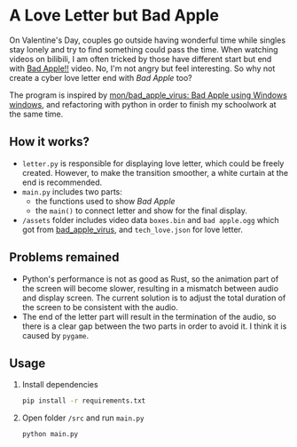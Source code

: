 # A Love Letter but Bad Apple

On Valentine's Day, couples go outside having wonderful time while singles stay lonely and try to find something could pass the time. When watching videos on bilibili, I am often tricked by those have different start but end with [Bad Apple!!](https://en.wikipedia.org/wiki/Bad_Apple!!) video. No, I'm not angry but feel interesting. So why not create a cyber love letter end with *Bad Apple* too?

The program is inspired by [mon/bad_apple_virus: Bad Apple using Windows windows](https://github.com/mon/bad_apple_virus), and refactoring with python in order to finish my schoolwork at the same time.  

## How it works?

- `letter.py` is responsible for displaying love letter, which could be freely created. However, to make the transition smoother, a white curtain at the end is recommended.
- `main.py` includes two parts:
  -  the functions used to show *Bad Apple* 
  -  the `main()` to connect letter and show for the final display.
- `/assets` folder includes video data `boxes.bin` and `bad apple.ogg` which got from [bad_apple_virus](https://github.com/mon/bad_apple_virus), and `tech_love.json` for love letter.

## Problems remained

- Python's performance is not as good as Rust, so the animation part of the screen will become slower, resulting in a mismatch between audio and display screen. The current solution is to adjust the total duration of the screen to be consistent with the audio.
- The end of the letter part will result in the termination of the audio, so there is a clear gap between the two parts in order to avoid it. I think it is caused by `pygame`.

## Usage

1. Install dependencies

   ```bash
   pip install -r requirements.txt
   ```

2. Open folder `/src` and run `main.py`

   ```bash
   python main.py
   ```

   

